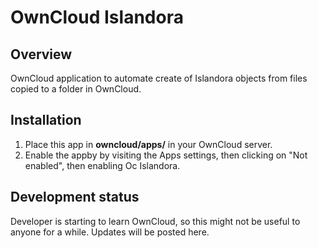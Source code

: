 # OwnCloud Islandora

## Overview

OwnCloud application to automate create of Islandora objects from files copied to a folder in OwnCloud.

## Installation

1. Place this app in **owncloud/apps/** in your OwnCloud server.
2. Enable the appby by visiting the Apps settings, then clicking on "Not enabled", then enabling Oc Islandora.

## Development status

Developer is starting to learn OwnCloud, so this might not be useful to anyone for a while. Updates will be posted here.

